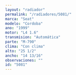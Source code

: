```yaml
---
layout: "radiador"
permalink: "/radiadores/5081/"
marca: "Seat"
modelo: "Cordoba"
ano: "1999"
motor: "L4 1.6"
transmision: "Automática"
parte: "M-790"
clima: "Con clima"
alto: "25 1/2"
ancho: "14 13/16"
observaciones: ""
id: "5081"
---
```


